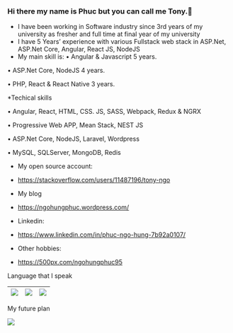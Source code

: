 ### Hi there my name is Phuc but you can call me Tony.👋

- I have been working in Software industry since 3rd years of my university as fresher and full time at final year of my university
- I have 5 Years’ experience with various Fullstack web stack in ASP.Net, ASP.Net Core, Angular, React JS, NodeJS
- My main skill is: 
•	Angular & Javascript 5 years.

•	ASP.Net Core, NodeJS 4 years.

•	PHP, React & React Native 3 years.

*Techical skills

•	Angular, React, HTML, CSS. JS, SASS, Webpack, Redux & NGRX

•	Progressive Web APP, Mean Stack, NEST JS

•	ASP.Net Core, NodeJS, Laravel, Wordpress

•	MySQL, SQLServer, MongoDB, Redis

* My open source account:
+ https://stackoverflow.com/users/11487196/tony-ngo

* My blog
+ https://ngohungphuc.wordpress.com/

* Linkedin:
+ https://www.linkedin.com/in/phuc-ngo-hung-7b92a0107/

* Other hobbies:
- https://500px.com/ngohungphuc95

Language that I speak

| <img src="https://ngohungphuc.files.wordpress.com/2020/06/uk.png?w=64"/> | <img src="https://ngohungphuc.files.wordpress.com/2020/06/flag-2.png?w=64"/> | <img src="https://ngohungphuc.files.wordpress.com/2020/06/flag-1.png?w=64"/> |
| ------ | ------ | ------ |

My future plan

<img src="https://ngohungphuc.files.wordpress.com/2020/06/flag-3.png?w=64"/>

<!--
**ngohungphuc/ngohungphuc** is a ✨ _special_ ✨ repository because its `README.md` (this file) appears on your GitHub profile.

Here are some ideas to get you started:

- 🔭 I’m currently working on ...
- 🌱 I’m currently learning ...
- 👯 I’m looking to collaborate on ...
- 🤔 I’m looking for help with ...
- 💬 Ask me about ...
- 📫 How to reach me: ...
- 😄 Pronouns: ...
- ⚡ Fun fact: ...
-->
